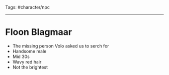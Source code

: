 Tags: #character/npc

---

# Floon Blagmaar

- The missing person Volo asked us to serch for
- Handsome male
- Mid 30s
- Wavy red hair
- Not the brightest
